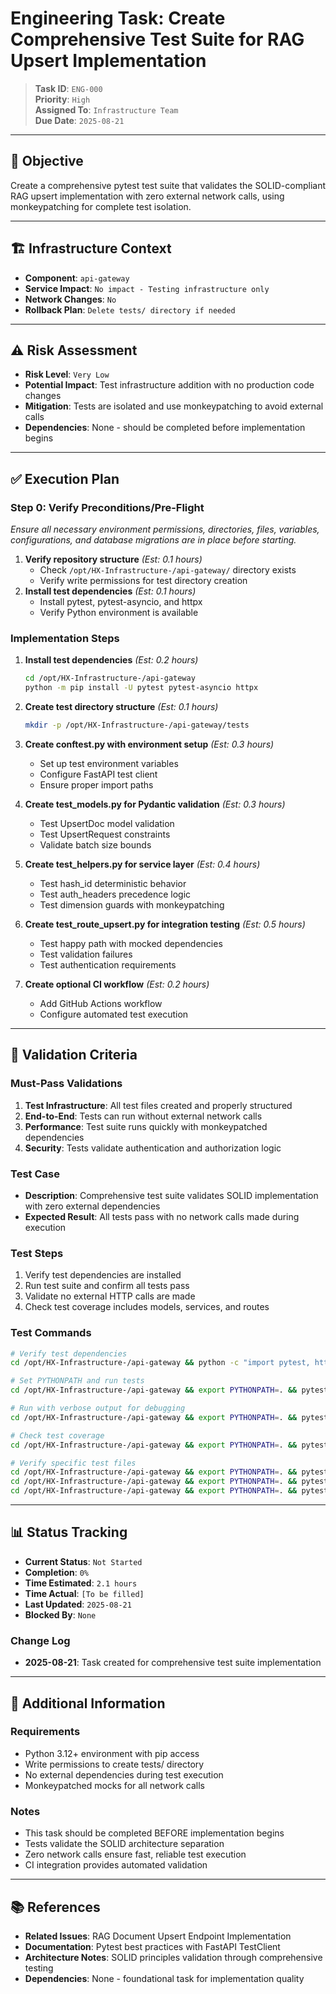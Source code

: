 # Engineering Task: Create Comprehensive Test Suite for RAG Upsert Implementation

> **Task ID**: `ENG-000`  
> **Priority**: `High`  
> **Assigned To**: `Infrastructure Team`  
> **Due Date**: `2025-08-21`

---

## 🎯 Objective

Create a comprehensive pytest test suite that validates the SOLID-compliant RAG upsert implementation with zero external network calls, using monkeypatching for complete test isolation.

---

## 🏗️ Infrastructure Context

- **Component**: `api-gateway`
- **Service Impact**: `No impact - Testing infrastructure only`
- **Network Changes**: `No`
- **Rollback Plan**: `Delete tests/ directory if needed`

---

## ⚠️ Risk Assessment

- **Risk Level**: `Very Low`
- **Potential Impact**: Test infrastructure addition with no production code changes
- **Mitigation**: Tests are isolated and use monkeypatching to avoid external calls
- **Dependencies**: None - should be completed before implementation begins

---

## ✅ Execution Plan

### Step 0: Verify Preconditions/Pre-Flight

*Ensure all necessary environment permissions, directories, files, variables, configurations, and database migrations are in place before starting.*

1. **Verify repository structure** *(Est: 0.1 hours)*
   - Check `/opt/HX-Infrastructure-/api-gateway/` directory exists
   - Verify write permissions for test directory creation
2. **Install test dependencies** *(Est: 0.1 hours)*
   - Install pytest, pytest-asyncio, and httpx
   - Verify Python environment is available

### Implementation Steps

1. **Install test dependencies** *(Est: 0.2 hours)*

   ```bash
   cd /opt/HX-Infrastructure-/api-gateway
   python -m pip install -U pytest pytest-asyncio httpx
   ```

2. **Create test directory structure** *(Est: 0.1 hours)*

   ```bash
   mkdir -p /opt/HX-Infrastructure-/api-gateway/tests
   ```

3. **Create conftest.py with environment setup** *(Est: 0.3 hours)*
   - Set up test environment variables
   - Configure FastAPI test client
   - Ensure proper import paths

4. **Create test_models.py for Pydantic validation** *(Est: 0.3 hours)*
   - Test UpsertDoc model validation
   - Test UpsertRequest constraints
   - Validate batch size bounds

5. **Create test_helpers.py for service layer** *(Est: 0.4 hours)*
   - Test hash_id deterministic behavior
   - Test auth_headers precedence logic
   - Test dimension guards with monkeypatching

6. **Create test_route_upsert.py for integration testing** *(Est: 0.5 hours)*
   - Test happy path with mocked dependencies
   - Test validation failures
   - Test authentication requirements

7. **Create optional CI workflow** *(Est: 0.2 hours)*
   - Add GitHub Actions workflow
   - Configure automated test execution

---

## 🧪 Validation Criteria

### Must-Pass Validations

1. **Test Infrastructure**: All test files created and properly structured
2. **End-to-End**: Tests can run without external network calls  
3. **Performance**: Test suite runs quickly with monkeypatched dependencies
4. **Security**: Tests validate authentication and authorization logic

### Test Case

- **Description**: Comprehensive test suite validates SOLID implementation with zero external dependencies
- **Expected Result**: All tests pass with no network calls made during execution

### Test Steps

1. Verify test dependencies are installed
2. Run test suite and confirm all tests pass
3. Validate no external HTTP calls are made
4. Check test coverage includes models, services, and routes

### Test Commands

```bash
# Verify test dependencies
cd /opt/HX-Infrastructure-/api-gateway && python -c "import pytest, httpx; print('✅ Test dependencies available')"

# Set PYTHONPATH and run tests
cd /opt/HX-Infrastructure-/api-gateway && export PYTHONPATH=. && pytest -q

# Run with verbose output for debugging
cd /opt/HX-Infrastructure-/api-gateway && export PYTHONPATH=. && pytest -v

# Check test coverage
cd /opt/HX-Infrastructure-/api-gateway && export PYTHONPATH=. && pytest --tb=short tests/

# Verify specific test files
cd /opt/HX-Infrastructure-/api-gateway && export PYTHONPATH=. && pytest tests/test_models.py -v
cd /opt/HX-Infrastructure-/api-gateway && export PYTHONPATH=. && pytest tests/test_helpers.py -v
cd /opt/HX-Infrastructure-/api-gateway && export PYTHONPATH=. && pytest tests/test_route_upsert.py -v
```

---

## 📊 Status Tracking

- **Current Status**: `Not Started`
- **Completion**: `0%`
- **Time Estimated**: `2.1 hours`
- **Time Actual**: `[To be filled]`
- **Last Updated**: `2025-08-21`
- **Blocked By**: `None`

### Change Log

- **2025-08-21**: Task created for comprehensive test suite implementation

---

## 📎 Additional Information

### Requirements

- Python 3.12+ environment with pip access
- Write permissions to create tests/ directory
- No external dependencies during test execution
- Monkeypatched mocks for all network calls

### Notes

- This task should be completed BEFORE implementation begins
- Tests validate the SOLID architecture separation
- Zero network calls ensure fast, reliable test execution
- CI integration provides automated validation

---

## 📚 References

- **Related Issues**: RAG Document Upsert Endpoint Implementation
- **Documentation**: Pytest best practices with FastAPI TestClient
- **Architecture Notes**: SOLID principles validation through comprehensive testing
- **Dependencies**: None - foundational task for implementation quality
